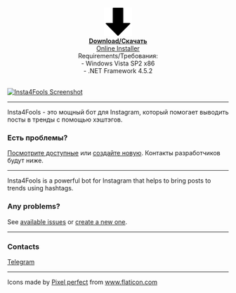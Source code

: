 <p align="center"><a href="https://raw.githubusercontent.com/insta4fools/insta4fools_repo/master/Latest.exe"><img src="https://raw.githubusercontent.com/insta4fools/insta4fools.github.io/master/down-arrow.png" alt="Download" width="64" height="64"/> <br><b>Download/Скачать</b><br>
Online Installer</a><br>
Requirements/Требования:<br>
- Windows Vista SP2 x86<br>
- .NET Framework 4.5.2<br><br>

<a href="https://user-images.githubusercontent.com/25367511/72204806-a3673980-3484-11ea-8f70-e5918ec68364.png"><img alt="Insta4Fools Screenshot" src="https://user-images.githubusercontent.com/25367511/72204806-a3673980-3484-11ea-8f70-e5918ec68364.png"/></a></p>

***
Insta4Fools - это мощный бот для Instagram, который помогает выводить посты в тренды с помощью хэштэгов.

### Есть проблемы?
[Посмотрите доступные](https://github.com/insta4fools/insta4fools_repo/issues) или [создайте новую](https://github.com/insta4fools/insta4fools_repo/issues/new).
Контакты разработчиков будут ниже.

***
Insta4Fools is a powerful bot for Instagram that helps to bring posts to trends using hashtags.

### Any problems?
See [available issues](https://github.com/insta4fools/insta4fools_repo/issues) or [create a new one](https://github.com/insta4fools/insta4fools_repo/issues/new).

***
### Contacts
[Telegram](https://t.me/feel_the_dz3n)

***
<div>Icons made by <a href="https://www.flaticon.com/authors/pixel-perfect" title="Pixel perfect">Pixel perfect</a> from <a href="https://www.flaticon.com/" title="Flaticon">www.flaticon.com</a></div>
